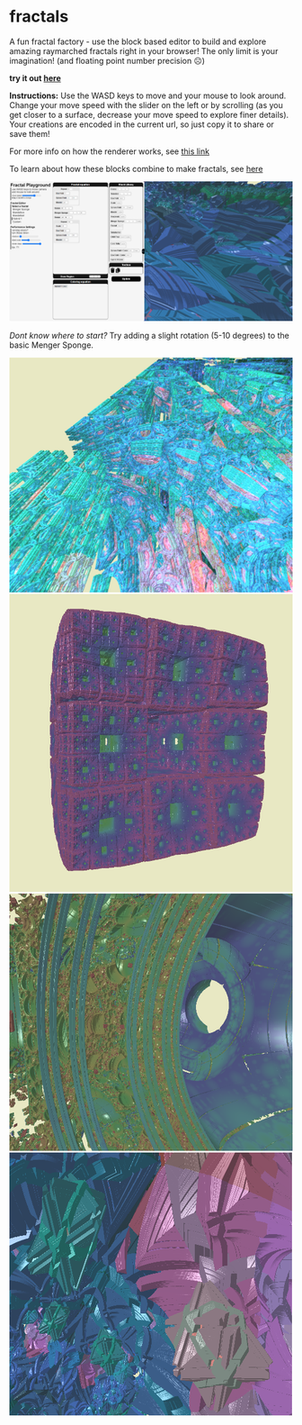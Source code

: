 # fractals
A fun fractal factory - use the block based editor to build and explore amazing raymarched fractals right in your browser! The only limit is your imagination! (and floating point number precision ☹️)

**try it out [here](https://aidanblumlevine.github.io/fractals/)**

**Instructions:** Use the WASD keys to move and your mouse to look around. Change your move speed with the slider on the left or by scrolling (as you get closer to a surface, decrease your move speed to explore finer details). Your creations are encoded in the current url, so just copy it to share or save them!

For more info on how the renderer works, see [this link](https://michaelwalczyk.com/blog-ray-marching.html)

To learn about how these blocks combine to make fractals, see [here](https://iquilezles.org/articles/menger/)

![preview image](https://github.com/AidanBlumLevine/fractals/blob/main/preview.png)

*Dont know where to start?* Try adding a slight rotation (5-10 degrees) to the basic Menger Sponge.

![preview image](https://github.com/AidanBlumLevine/fractals/blob/main/fractal_beam.png)
![preview image](https://github.com/AidanBlumLevine/fractals/blob/main/fractal_sponge.png)
![preview image](https://github.com/AidanBlumLevine/fractals/blob/main/fractal_sphere.png)
![preview image](https://github.com/AidanBlumLevine/fractals/blob/main/fractal_crystals.png)
